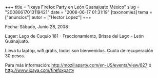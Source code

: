 +++
title = "Ixaya Firefox Party en León Guanajuato México"
slug = "20080617013119421"
date = "2008-06-17 01:31:19"
[taxonomies]
tema = ["anuncios"]
autor = ["Hector Lopez"]
+++

Fecha: Sábado, Junio 28, 2008

Lugar: Lago de Cuquio 181 - Fraccionamiento, Brisas del Lago - León
Guanajuato.

Lleva tu laptop, wifi gratis, todos son bienvenidos. Cuota de
recuperación 30 pesos.

Para más información:
<a href="http://mozillaparty.com/en-US/events/view/627">http://mozillaparty.com/en-US/events/view/627</a>
ó
<a href="http://www.ixaya.com/firefoxparty">http://www.ixaya.com/firefoxparty</a>

